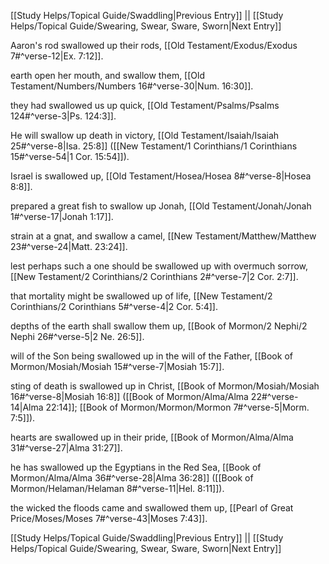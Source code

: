 [[Study Helps/Topical Guide/Swaddling|Previous Entry]]  ||  [[Study Helps/Topical Guide/Swearing, Swear, Sware, Sworn|Next Entry]]

 Aaron's rod swallowed up their rods, [[Old Testament/Exodus/Exodus 7#^verse-12|Ex. 7:12]].

 earth open her mouth, and swallow them, [[Old Testament/Numbers/Numbers 16#^verse-30|Num. 16:30]].

 they had swallowed us up quick, [[Old Testament/Psalms/Psalms 124#^verse-3|Ps. 124:3]].

 He will swallow up death in victory, [[Old Testament/Isaiah/Isaiah 25#^verse-8|Isa. 25:8]] ([[New Testament/1 Corinthians/1 Corinthians 15#^verse-54|1 Cor. 15:54]]).

 Israel is swallowed up, [[Old Testament/Hosea/Hosea 8#^verse-8|Hosea 8:8]].

 prepared a great fish to swallow up Jonah, [[Old Testament/Jonah/Jonah 1#^verse-17|Jonah 1:17]].

 strain at a gnat, and swallow a camel, [[New Testament/Matthew/Matthew 23#^verse-24|Matt. 23:24]].

 lest perhaps such a one should be swallowed up with overmuch sorrow, [[New Testament/2 Corinthians/2 Corinthians 2#^verse-7|2 Cor. 2:7]].

 that mortality might be swallowed up of life, [[New Testament/2 Corinthians/2 Corinthians 5#^verse-4|2 Cor. 5:4]].

 depths of the earth shall swallow them up, [[Book of Mormon/2 Nephi/2 Nephi 26#^verse-5|2 Ne. 26:5]].

 will of the Son being swallowed up in the will of the Father, [[Book of Mormon/Mosiah/Mosiah 15#^verse-7|Mosiah 15:7]].

 sting of death is swallowed up in Christ, [[Book of Mormon/Mosiah/Mosiah 16#^verse-8|Mosiah 16:8]] ([[Book of Mormon/Alma/Alma 22#^verse-14|Alma 22:14]]; [[Book of Mormon/Mormon/Mormon 7#^verse-5|Morm. 7:5]]).

 hearts are swallowed up in their pride, [[Book of Mormon/Alma/Alma 31#^verse-27|Alma 31:27]].

 he has swallowed up the Egyptians in the Red Sea, [[Book of Mormon/Alma/Alma 36#^verse-28|Alma 36:28]] ([[Book of Mormon/Helaman/Helaman 8#^verse-11|Hel. 8:11]]).

 the wicked the floods came and swallowed them up, [[Pearl of Great Price/Moses/Moses 7#^verse-43|Moses 7:43]].

[[Study Helps/Topical Guide/Swaddling|Previous Entry]]  ||  [[Study Helps/Topical Guide/Swearing, Swear, Sware, Sworn|Next Entry]]